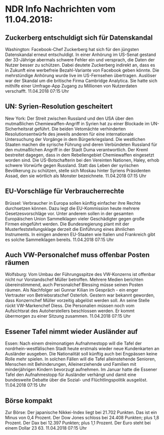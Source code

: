 # NDR Info Nachrichten vom 11.04.2018:


## Zuckerberg entschuldigt sich für Datenskandal
Washington:		 Facebook-Chef Zuckerberg hat sich für den jüngsten Datenskandal erneut entschuldigt. In einer Anhörung im US-Senat gestand der 33-Jährige abermals schwere Fehler ein und versprach, die Daten der Nutzer besser zu schützen. Dabei deutete Zuckerberg indirekt an, dass es in Zukunft eine werbefreie Bezahl-Variante von Facebook geben könnte. Die mehrstündige Anhörung wurde live im US-Fernsehen übertragen. Auslöser war der Skandal um die britische Firma Cambridge Analytica. Sie hatte sich mithilfe einer Umfrage-App Zugang zu Millionen von Nutzerdaten verschafft. 11.04.2018 07:15 Uhr 

## UN: Syrien-Resolution gescheitert
New York: Der Streit zwischen Russland und den USA über den mutmaßlichen Chemiewaffen-Angriff in Syrien hat zu einer Blockade im UN-Sicherheitsrat geführt. Die beiden Vetomächte verhinderten Resolutionsentwürfe des jeweils anderen für eine internationale Untersuchung der Vorgänge in dem Bürgerkriegsland. Die westlichen Staaten machen die syrische Führung und deren Verbündeten Russland für den mutmaßlichen Angriff in der Stadt Duma verantwortlich. Der Kreml bestreitet dagegen, dass in dem Rebellengebiet Chemiewaffen eingesetzt worden sind. Die US-Botschafterin bei den Vereinten Nationen, Haley, erhob schwere Vorwürfe gegen Russland. Statt das Leben der syrischen Bevölkerung zu schützen, stelle sich Moskau hinter Syriens Präsidenten Assad, den sie wörtlich als Monster bezeichnete. 11.04.2018 07:15 Uhr 

## EU-Vorschläge für Verbraucherrechte
Brüssel: Verbraucher in Europa sollen künftig einfacher ihre Rechte durchsetzen können. Dazu legt die EU-Kommission heute mehrere Gesetzesvorschläge vor. Unter anderem sollen in der gesamten Europäischen Union Sammelklagen vieler Geschädigter gegen große Firmen eingeführt werden. Die Bundesregierung plant mit der Musterfeststellungsklage derzeit die Einführung eines ähnlichen Instruments. In einigen anderen EU-Staaten wie Italien und Frankreich gibt es solche Sammelklagen bereits. 11.04.2018 07:15 Uhr 

## Auch VW-Personalchef muss offenbar Posten räumen
Wolfsburg: Vom Umbau der Führungsspitze des VW-Konzerns ist offenbar nicht nur Vorstandschef Müller betroffen. Mehrere Medien berichten übereinstimmend, auch Personalchef Blessing müsse seinen Posten räumen. Als Nachfolger sei Gunnar Kilian im Gespräch - ein enger Vertrauter von Betriebsratschef Osterloh. Gestern war bekannt geworden, dass Konzernchef Müller vorzeitig abgelöst werden soll. An seine Stelle rückt VW-Markenchef Diess. Die Personalien müssen noch vom Aufsichtsrat des Autoherstellers beschlossen werden. Er kommt übermorgen zu einer Sitzung zusammen. 11.04.2018 07:15 Uhr 

## Essener Tafel nimmt wieder Ausländer auf
Essen: Nach einem dreimonatigen Aufnahmestopp will die Tafel der nordrhein-westfälischen Stadt heute erstmals wieder neue Kundenkarten an Ausländer ausgeben. Die Nationalität soll künftig auch bei Engpässen keine Rolle mehr spielen. In solchen Fällen will die Tafel alleinstehende Senioren, Menschen mit Behinderungen, Alleinerziehende und Familien mit minderjährigen Kindern bevorzugt aufnehmen. Im Januar hatte die Essener Tafel den Aufnahmestopp für Ausländer verhängt und damit eine bundesweite Debatte über die Sozial- und Flüchtlingspolitik ausgelöst. 11.04.2018 07:15 Uhr 

## Börse kompakt
Zur Börse: Der japanische Nikkei-Index liegt bei 21.702 Punkten. Das ist ein Minus von 0,4 Prozent. Der Dow Jones schloss bei 24.408 Punkten; plus 1,8 Prozent. Der Dax bei 12.397 Punkten; plus 1,1 Prozent. Der Euro steht bei einem Dollar 23 63. 11.04.2018 07:15 Uhr 
